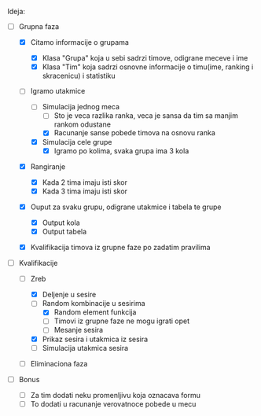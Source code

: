 Ideja:

- [ ] Grupna faza

  - [x] Citamo informacije o grupama

    - [x] Klasa "Grupa" koja u sebi sadrzi timove, odigrane meceve i ime
    - [x] Klasa "Tim" koja sadrzi osnovne informacije o timu(ime, ranking i skracenicu) i statistiku

  - [ ] Igramo utakmice

    - [ ] Simulacija jednog meca
      - [ ] Sto je veca razlika ranka, veca je sansa da tim sa manjim rankom odustane
      - [x] Racunanje sanse pobede timova na osnovu ranka
    - [x] Simulacija cele grupe
      - [x] Igramo po kolima, svaka grupa ima 3 kola

  - [x] Rangiranje

    - [x] Kada 2 tima imaju isti skor
    - [x] Kada 3 tima imaju isti skor

  - [x] Ouput za svaku grupu, odigrane utakmice i tabela te grupe

    - [x] Output kola
    - [x] Output tabela

  - [x] Kvalifikacija timova iz grupne faze po zadatim pravilima

- [ ] Kvalifikacije

  - [ ] Zreb

    - [x] Deljenje u sesire
    - [ ] Random kombinacije u sesirima
      - [x] Random element funkcija
      - [ ] Timovi iz grupne faze ne mogu igrati opet
      - [ ] Mesanje sesira
    - [x] Prikaz sesira i utakmica iz sesira
    - [ ] Simulacija utakmica sesira

  - [ ] Eliminaciona faza

- [ ] Bonus
  - [ ] Za tim dodati neku promenljivu koja oznacava formu
  - [ ] To dodati u racunanje verovatnoce pobede u mecu
